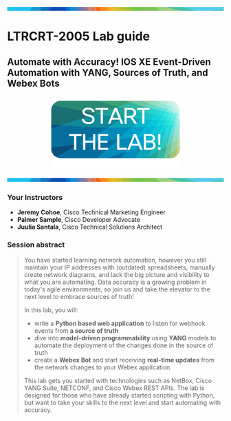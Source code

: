 ![line](./img/banner_line.png)
# LTRCRT-2005 Lab guide
## Automate with Accuracy! IOS XE Event-Driven Automation with YANG, Sources of Truth, and Webex Bots

<p align="center">
<a href="./lab_guide/README.md"><img src="./img/start.png" width="300px"></a>
</p>

![line](./img/banner_line.png)

### Your Instructors
- **Jeremy Cohoe**, Cisco Technical Marketing Engineer
- **Palmer Sample**, Cisco Developer Advocate
- **Juulia Santala**, Cisco Technical Solutions Architect


### Session abstract
> You have started learning network automation, however you still maintain your IP addresses with (outdated) spreadsheets, manually create network diagrams, and lack the big picture and visibility to what you are automating. Data accuracy is a growing problem in today's agile environments, so join us and take the elevator to the next level to embrace sources of truth!
> 
> In this lab, you will:
>
> - write a **Python based web application** to listen for webhook events from **a source of truth**
> - dive into **model-driven programmability** using **YANG** models to automate the deployment of the changes done in the source of truth
> - create a **Webex Bot** and start receiving **real-time updates** from the network changes to your Webex application
> 
> This lab gets you started with technologies such as NetBox, Cisco YANG Suite, NETCONF, and Cisco Webex REST APIs. The lab is designed for those who have already started scripting with Python, but want to take your skills to the next level and start automating with accuracy.

